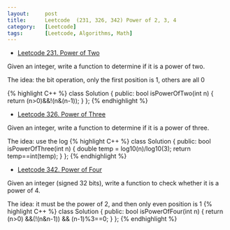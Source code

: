 ```yaml
---
layout:     post
title:      Leetcode  (231, 326, 342) Power of 2, 3, 4
category:   [Leetcode] 
tags:		[Leetcode, Algorithms, Math]
---
```


* [Leetcode 231. Power of Two](https://leetcode.com/problems/power-of-two/)

Given an integer, write a function to determine if it is a power of two.

The idea: the bit operation, only the first position is 1, others are all 0

{% highlight C++ %}
class Solution {
public:
    bool isPowerOfTwo(int n) {
        return (n>0)&&!(n&(n-1));
    }
};
{% endhighlight %}

* [Leetcode 326. Power of Three](https://leetcode.com/problems/power-of-three/)

Given an integer, write a function to determine if it is a power of three.

The idea: use the log
{% highlight C++ %}
class Solution {
public:
    bool isPowerOfThree(int n) {
        double temp = log10(n)/log10(3);
        return temp==int(temp);
    }
};
{% endhighlight %}

* [Leetcode 342. Power of Four](https://leetcode.com/problems/power-of-four/)

Given an integer (signed 32 bits), write a function to check whether it is a power of 4.

The idea: it must be the power of 2, and then only even position is 1
{% highlight C++ %}
class Solution {
public:
    bool isPowerOfFour(int n) {
    return (n>0) &&(!(n&n-1)) && (n-1)%3==0;
	}
};
{% endhighlight %}